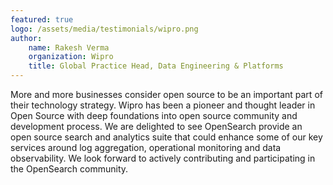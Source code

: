 ```yaml
---
featured: true
logo: /assets/media/testimonials/wipro.png
author: 
    name: Rakesh Verma
    organization: Wipro
    title: Global Practice Head, Data Engineering & Platforms
---
```


More and more businesses consider open source to be an important part of their technology strategy. Wipro has been a pioneer and thought leader in Open Source with deep foundations into open source community and development process. We are delighted to see OpenSearch provide an open source search and analytics suite that could enhance some of our key services around log aggregation, operational monitoring and data observability. We look forward to actively contributing and participating in the OpenSearch community.